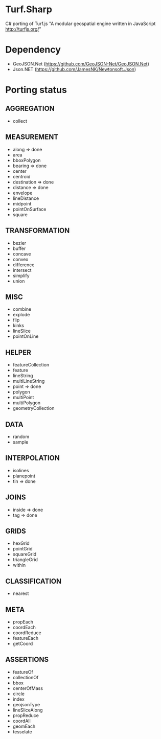# Turf.Sharp
C# porting of Turf.js "A modular geospatial engine written in JavaScript http://turfjs.org/"

# Dependency

* GeoJSON.Net (https://github.com/GeoJSON-Net/GeoJSON.Net)
* Json.NET (https://github.com/JamesNK/Newtonsoft.Json)

# Porting status

## AGGREGATION
* collect

## MEASUREMENT
* along => done  
* area  
* bboxPolygon  
* bearing => done  
* center
* centroid
* destination => done
* distance => done
* envelope
* lineDistance
* midpoint
* pointOnSurface
* square

## TRANSFORMATION
* bezier
* buffer
* concave
* convex
* difference
* intersect
* simplify
* union

## MISC
* combine
* explode
* flip
* kinks
* lineSlice
* pointOnLine

## HELPER
* featureCollection
* feature
* lineString
* multiLineString
* point => done
* polygon
* multiPoint
* multiPolygon
* geometryCollection

## DATA
* random
* sample

## INTERPOLATION
* isolines
* planepoint
* tin => done

## JOINS
* inside => done
* tag => done

## GRIDS
* hexGrid
* pointGrid
* squareGrid
* triangleGrid
* within

## CLASSIFICATION
* nearest

## META
* propEach
* coordEach
* coordReduce
* featureEach
* getCoord

## ASSERTIONS
* featureOf
* collectionOf
* bbox
* centerOfMass
* circle
* index
* geojsonType
* lineSliceAlong
* propReduce
* coordAll
* geomEach
* tesselate
